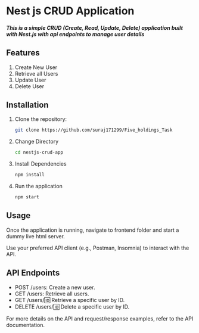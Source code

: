# Nest js CRUD Application
##### This is a simple CRUD (Create, Read, Update, Delete) application built with Nest.js with api endpoints to manage user details
## Features
1. Create New User
2. Retrieve all Users
3. Update User
4. Delete User

## Installation
1. Clone the repository:

   ```bash
   git clone https://github.com/suraj171299/Five_holdings_Task

2. Change Directory

    ```bash
    cd nestjs-crud-app

3. Install Dependencies

    ```bash
    npm install

4. Run the application

   ```bash
   npm start


## Usage
Once the application is running, navigate to frontend folder and start a dummy live html server.

Use your preferred API client (e.g., Postman, Insomnia) to interact with the API.

## API Endpoints
   * POST /users: Create a new user.
   * GET /users: Retrieve all users.
   * GET /users/:id: Retrieve a specific user by ID.
   * DELETE /users/:id: Delete a specific user by ID.


For more details on the API and request/response examples, refer to the API documentation.
